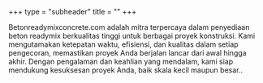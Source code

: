 +++
type = "subheader"
title = ""
+++

Betonreadymixconcrete.com adalah mitra terpercaya dalam penyediaan beton readymix berkualitas tinggi untuk berbagai proyek konstruksi. Kami mengutamakan ketepatan waktu, efisiensi, dan kualitas dalam setiap pengecoran, memastikan proyek Anda berjalan lancar dari awal hingga akhir. Dengan pengalaman dan keahlian yang mendalam, kami siap mendukung kesuksesan proyek Anda, baik skala kecil maupun besar..
